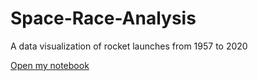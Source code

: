 # Space-Race-Analysis
A data visualization of rocket launches from 1957 to 2020

[Open my notebook](https://drive.google.com/file/d/1UtchmyQ7PzA8xRVJvbj4LfBy2rIBATra/view?usp=sharing)
